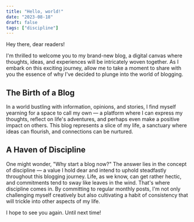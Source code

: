 ```yaml
---
title: "Hello, world!"
date: "2023-08-18"
draft: false
tags: ["discipline"]
---
```


Hey there, dear readers!

I'm thrilled to welcome you to my brand-new blog, a digital canvas where thoughts, ideas, and experiences will be intricately woven together. As I embark on this exciting journey, allow me to take a moment to share with you the essence of why I've decided to plunge into the world of blogging.

## The Birth of a Blog

In a world bustling with information, opinions, and stories, I find myself yearning for a space to call my own — a platform where I can express my thoughts, reflect on life's adventures, and perhaps even make a positive impact on others. This blog represents a slice of my life, a sanctuary where ideas can flourish, and connections can be nurtured.

## A Haven of Discipline

One might wonder, "Why start a blog now?" The answer lies in the concept of discipline — a value I hold dear and intend to uphold steadfastly throughout this blogging journey. Life, as we know, can get rather hectic, and commitments tend to sway like leaves in the wind. That's where discipline comes in. By committing to regular monthly posts, I'm not only challenging myself creatively but also cultivating a habit of consistency that will trickle into other aspects of my life.

I hope to see you again. Until next time!